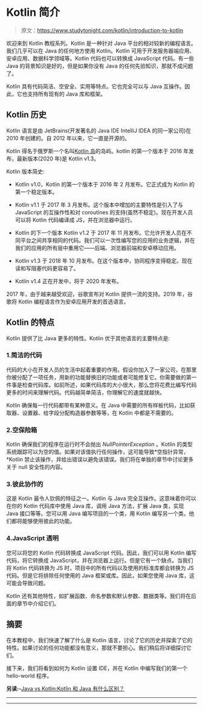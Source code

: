 # Kotlin 简介

> 原文：<https://www.studytonight.com/kotlin/introduction-to-kotlin>

欢迎来到 Kotlin 教程系列。Kotlin 是一种针对 Java 平台的相对较新的编程语言。我们几乎可以在 Java 的任何地方使用 Kotlin。Kotlin 可用于开发服务器端应用、安卓应用、数据科学领域等。Kotlin 代码也可以转换成 JavaScript 代码。有一些 Java 的背景知识是好的，但是如果你没有 Java 的任何先验知识，那就不成问题了。

Kotlin 具有代码简洁、空安全、实用等特点。它也完全可以与 Java 互操作。因此，它也支持所有现有的 Java 库和框架。

## Kotlin 历史

Kotlin 语言是由 JetBrains(开发著名的 Java IDE IntelliJ IDEA 的同一家公司)在 2010 年创建的。自 2012 年以来，它一直是开源的。

Kotlin 得名于俄罗斯一个名叫[Kotlin 岛](http://en.wikipedia.org/wiki/Kotlin_Island)的岛屿。kotlin 的第一个版本于 2016 年发布，最新版本(2020 年)是 Kotlin v1.3。

Kotlin 版本简史:

*   Kotlin v1.0，Kotlin 的第一个版本于 2016 年 2 月发布。它正式成为 Kotlin 的第一个稳定版本。

*   Kotlin v1.1 于 2017 年 3 月发布。这个版本中增加的主要特性是引入了与 JavaScript 的互操作性和对 coroutines 的支持(虽然不稳定)。现在开发人员可以将 Kotlin 代码编译成 JS，并在浏览器中运行。

*   Kotlin 的下一个版本 Kotlin v1.2 于 2017 年 11 月发布。它允许开发人员在不同平台之间共享相同的代码。我们可以一次性编写您的应用的业务逻辑，并在我们的应用的所有层中重用它——后端、浏览器前端和安卓移动应用。

*   Kotlin v1.3 于 2018 年 10 月发布。在这个版本中，协同程序变得稳定。现在读和写阻塞代码更容易了。

*   Kotlin v1.4 正在开发中，将于 2020 年发布。

2017 年，由于越来越受欢迎，谷歌宣布对 Kotlin 提供一流的支持。2019 年，谷歌将 Kotlin 编程语言作为安卓应用开发的首选语言。

## Kotlin 的特点

Kotlin 提供了比 Java 更多的特性。Kotlin 优于其他语言的主要特点是:

### 1.简洁的代码

代码的大小在开发人员的生活中起着重要的作用。假设你加入了一家公司，在那里你被分配了一项任务，用新的功能替换旧的功能或者可能修复它。你需要做的第一件事是检查代码库。如前所述，如果代码库的大小很大，那么您将花费比编写代码更多的时间来理解代码。代码越简单简洁，你理解它的速度就越快。

Kotlin 确保每一行代码都带有某种意义。在 Java 中需要的所有样板代码，比如获取器、设置器、给字段分配构造器参数等等，在 Kotlin 中都是不需要的。

### 2.空保险箱

Kotlin 确保我们的程序在运行时不会抛出 *NullPointerException* 。Kotlin 的类型系统跟踪可以为空的值。如果对该值执行任何操作，这可能导致*空指针异常，*Kotlin 禁止该操作，并给出错误以避免该错误。我们将在单独的章节中讨论更多关于 null 安全性的内容。

### 3.彼此协作的

这是 Kotlin 最令人钦佩的特征之一。Kotlin 与 Java 完全互操作。这意味着你可以在你的 Kotlin 代码库中使用 Java 库，调用 Java 方法，扩展 Java 类，实现 Java 接口等等。您可以用 Java 编写项目的一个类，用 Kotlin 编写另一个类。他们都将能够使用彼此的功能。

### 4.JavaScript 透明

您可以将您的 Kotlin 代码转换成 JavaScript 代码。因此，我们可以用 Kotlin 编写代码，将它转换成 JavaScript，并在浏览器上运行。但是它有一个缺点。当我们将 Kotlin 代码转换为 JS 时，项目中的所有代码以及使用的标准库都会转换为 JS 代码。但是它将排除任何使用的 Java 框架或库。因此，如果您使用 Java 库，这可能会导致问题。

Kotlin 还有其他特性，如扩展函数、命名参数和默认参数、数据类等。我们将在后面的章节中介绍它们。

## 摘要

在本教程中，我们快速了解了什么是 Kotlin 语言，讨论了它的历史并探索了它的特性。如果讨论的任何功能都没有意义，那就不要担心。我们稍后将详细探讨它们。

接下来，我们将看到如何为 Kotlin 设置 IDE，并在 Kotlin 中编写我们的第一个 hello-world 程序。

**另读:-**[Java vs Kotlin:Kotlin 和 Java 有什么区别？](https://www.studytonight.com/post/java-vs-kotlin)

* * *

* * *